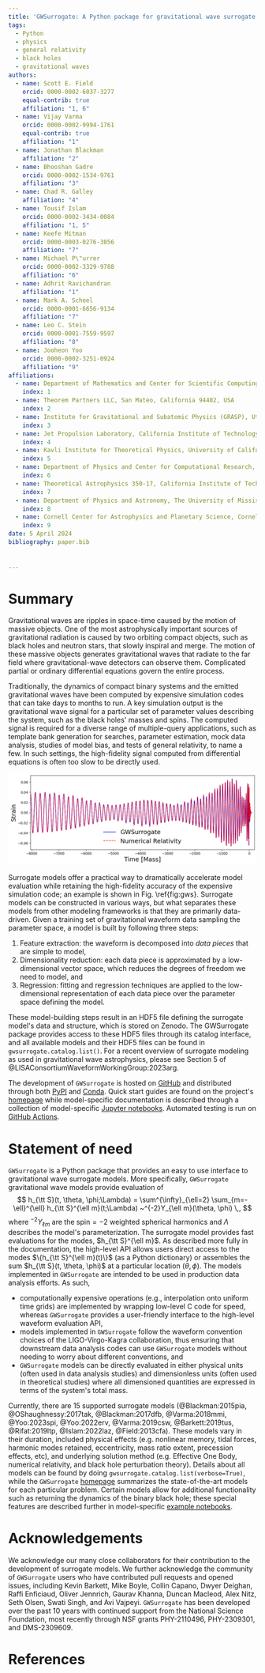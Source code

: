 ```yaml
---
title: 'GWSurrogate: A Python package for gravitational wave surrogate models'
tags:
  - Python
  - physics
  - general relativity
  - black holes
  - gravitational waves
authors:
  - name: Scott E. Field
    orcid: 0000-0002-6037-3277
    equal-contrib: true
    affiliation: "1, 6"
  - name: Vijay Varma
    orcid: 0000-0002-9994-1761
    equal-contrib: true
    affiliation: "1"
  - name: Jonathan Blackman
    affiliation: "2"
  - name: Bhooshan Gadre
    orcid: 0000-0002-1534-9761
    affiliation: "3"
  - name: Chad R. Galley
    affiliation: "4"
  - name: Tousif Islam
    orcid: 0000-0002-3434-0084
    affiliation: "1, 5"
  - name: Keefe Mitman
    orcid: 0000-0003-0276-3856
    affiliation: "7"
  - name: Michael P\"urrer
    orcid: 0000-0002-3329-9788
    affiliation: "6"
  - name: Adhrit Ravichandran
    affiliation: "1"
  - name: Mark A. Scheel
    orcid: 0000-0001-6656-9134
    affiliation: "7"
  - name: Leo C. Stein
    orcid: 0000-0001-7559-9597
    affiliation: "8"
  - name: Jooheon Yoo
    orcid: 0000-0002-3251-0924
    affiliation: "9"
affiliations:
  - name: Department of Mathematics and Center for Scientific Computing \& Data Science Research, University of Massachusetts, Dartmouth, MA 02747, USA
    index: 1
  - name: Theorem Partners LLC, San Mateo, California 94402, USA
    index: 2
  - name: Institute for Gravitational and Subatomic Physics (GRASP), Utrecht University, 3584 CC Utrecht, The Netherlands
    index: 3
  - name: Jet Propulsion Laboratory, California Institute of Technology, Pasadena, CA 91109, USA
    index: 4
  - name: Kavli Institute for Theoretical Physics, University of California Santa Barbara, CA 93106, USA
    index: 5
  - name: Department of Physics and Center for Computational Research, East Hall, University of Rhode Island, Kingston, RI 02881
    index: 6
  - name: Theoretical Astrophysics 350-17, California Institute of Technology, Pasadena, California 91125, USA
    index: 7
  - name: Department of Physics and Astronomy, The University of Mississippi, University, MS 38677, USA
    index: 8
  - name: Cornell Center for Astrophysics and Planetary Science, Cornell University, Ithaca, New York 14853, USA
    index: 9
date: 5 April 2024
bibliography: paper.bib


---
```


# Summary


Gravitational waves are ripples in space-time caused by the motion of massive objects. One of the most astrophysically important sources of gravitational radiation is caused by two orbiting compact objects, such as black holes and neutron stars, that slowly inspiral and merge. The motion of these massive objects generates gravitational waves that radiate to the far field where gravitational-wave detectors can observe them. Complicated partial or ordinary differential equations govern the entire process. 

Traditionally, the dynamics of compact binary systems and the emitted gravitational waves have been computed by expensive simulation codes that can take days to months to run. A key simulation output is the gravitational wave signal for a particular set of parameter values describing the system, such as the black holes' masses and spins. The computed signal is required for a diverse range of multiple-query applications, such as template bank generation for searches, parameter estimation, mock data analysis, studies of model bias, and tests of general relativity, to name a few. In such settings, the high-fidelity signal computed from differential equations is often too slow to be directly used.

![Example gravitational wave prediction from a surrogate model compared with numerical relativity for a precessing binary black hole system. This particular numerical relativity simulation took 70,881 CPU-hours (about 1.75 months using 56 cores on the supercomputer Frontera), while the surrogate model can be evaluated in about 100 milliseconds. \label{fig:gws}](gwsurrogate.png)

Surrogate models offer a practical way to dramatically accelerate model evaluation while retaining the high-fidelity accuracy of the expensive simulation code; an example is shown in Fig. \ref{fig:gws}. Surrogate models can be constructed in various ways, but what separates these models from other modeling frameworks is that they are primarily data-driven. Given a training set of gravitational waveform data sampling the parameter space, a model is built by following three steps:

1. Feature extraction: the waveform is decomposed into *data pieces* that are simple to model,
2. Dimensionality reduction: each data piece is approximated by a low-dimensional vector space, which reduces the degrees of freedom we need to model, and 
3. Regression: fitting and regression techniques are applied to the low-dimensional representation of each data piece over the parameter space defining the model. 

These model-building steps result in an HDF5 file defining the surrogate model's data and structure, which is stored on Zenodo. The GWSurrogate package provides access to these HDF5 files through its catalog interface, and all available models and their HDF5 files can be found in `gwsurrogate.catalog.list()`. For a recent overview of surrogate modeling as used in gravitational wave astrophysics, please see Section 5 of @LISAConsortiumWaveformWorkingGroup:2023arg.

The development of ``GWSurrogate`` is hosted on [GitHub](https://github.com/sxs-collaboration/gwsurrogate) and distributed through both [PyPI](https://pypi.org/project/gwsurrogate/) and [Conda](https://anaconda.org/conda-forge/gwsurrogate/). Quick start guides are found on the project's [homepage](https://github.com/sxs-collaboration/gwsurrogate) while model-specific documentation is described through a collection of model-specific [Jupyter notebooks](https://github.com/sxs-collaboration/gwsurrogate/tree/master/tutorial). Automated testing is run on [GitHub Actions](https://github.com/sxs-collaboration/gwsurrogate/actions).


# Statement of need

``GWSurrogate`` is a Python package that provides an easy to use interface to gravitational wave surrogate models. More specifically, ``GWSurrogate`` gravitational wave models provide evaluation of
$$
 h_{\tt S}(t, \theta, \phi;\Lambda) = \sum^{\infty}_{\ell=2} \sum_{m=-\ell}^{\ell} h_{\tt S}^{\ell m}(t;\Lambda) ~^{-2}Y_{\ell m}(\theta, \phi) \,,
$$
where $^{-2}Y_{\ell m}$ are the spin$=-2$ weighted spherical harmonics and $\Lambda$ describes the model's parameterization. The surrogate model provides fast evaluations for the modes, $h_{\tt S}^{\ell m}$. As described more fully in the documentation, the high-level API allows users direct access to the modes $\{h_{\tt S}^{\ell m}(t)\}$ (as a Python dictionary) or assembles the sum $h_{\tt S}(t, \theta, \phi)$ at a particular location $(\theta, \phi)$. The models implemented in ``GWSurrogate`` are intended to be used in production data analysis efforts. As such,

- computationally expensive operations (e.g., interpolation onto uniform time grids) are implemented by wrapping low-level C code for speed, whereas ``GWSurrogate`` provides a user-friendly interface to the high-level waveform evaluation API,
- models implemented in ``GWSurrogate`` follow the waveform convention choices of the LIGO-Virgo-Kagra collaboration, thus ensuring that downstream data analysis codes can use ``GWSurrogate`` models without needing to worry about different conventions, and
- ``GWSurrogate`` models can be directly evaluated in either physical units (often used in data analysis studies) and dimensionless units (often used in theoretical studies) where all dimensioned quantities are expressed in terms of the system's total mass.

Currently, there are 15 supported surrogate models (@Blackman:2015pia, @OShaughnessy:2017tak, @Blackman:2017dfb, @Varma:2018mmi, @Yoo:2023spi, @Yoo:2022erv, @Varma:2019csw, @Barkett:2019tus, @Rifat:2019ltp, @Islam:2022laz, @Field:2013cfa). These models vary in their duration, included physical effects (e.g. nonlinear memory, tidal forces, harmonic modes retained, eccentricity, mass ratio extent, precession effects, etc), and underlying solution method (e.g. Effective One Body, numerical relativity, and black hole perturbation theory). Details about all models can be found by doing `gwsurrogate.catalog.list(verbose=True)`, while the ``GWSurrogate`` [homepage](https://github.com/sxs-collaboration/gwsurrogate) summarizes the state-of-the-art models for each particular problem. Certain models allow for additional functionality such as returning the dynamics of the binary black hole; these special features are described further in model-specific [example notebooks](https://github.com/sxs-collaboration/gwsurrogate/tree/master/tutorial).


# Acknowledgements

We acknowledge our many close collaborators for their contribution to the development of surrogate models. We further acknowledge the community of ``GWSurrogate`` users who have contributed pull requests and opened issues, including Kevin Barkett, Mike Boyle, Collin Capano, Dwyer Deighan, Raffi Enficiaud, Oliver Jennrich, Gaurav Khanna, Duncan Macleod, Alex Nitz, Seth Olsen, Swati Singh, and Avi Vajpeyi. ``GWSurrogate`` has been developed over the past 10 years with continued support from the National Science Foundation, most recently through NSF grants PHY-2110496, PHY-2309301, and DMS-2309609.

# References
